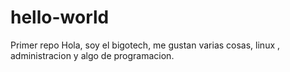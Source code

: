 # hello-world
Primer repo
Hola, soy el bigotech, me gustan varias cosas, linux , administracion y algo de programacion.
